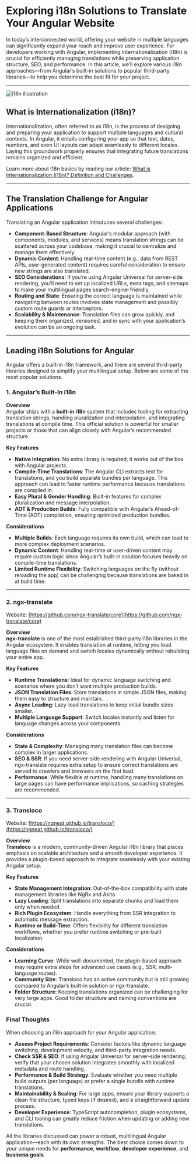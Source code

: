 # Exploring i18n Solutions to Translate Your Angular Website

In today’s interconnected world, offering your website in multiple languages can significantly expand your reach and improve user experience. For developers working with Angular, implementing internationalization (i18n) is crucial for efficiently managing translations while preserving application structure, SEO, and performance. In this article, we’ll explore various i18n approaches—from Angular’s built-in solutions to popular third-party libraries—to help you determine the best fit for your project.

---

![i18n illustration](https://github.com/aymericzip/intlayer/blob/main/blog/assets/i18n.webp)

## What is Internationalization (i18n)?

Internationalization, often referred to as i18n, is the process of designing and preparing your application to support multiple languages and cultural contexts. In Angular, it entails configuring your app so that text, dates, numbers, and even UI layouts can adapt seamlessly to different locales. Laying this groundwork properly ensures that integrating future translations remains organized and efficient.

Learn more about i18n basics by reading our article: [What is Internationalization (i18n)? Definition and Challenges](https://github.com/aymericzip/intlayer/blob/main/blog/en/what_is_internationalization.md).

---

## The Translation Challenge for Angular Applications

Translating an Angular application introduces several challenges:

- **Component-Based Structure**: Angular’s modular approach (with components, modules, and services) means translation strings can be scattered across your codebase, making it crucial to centralize and manage them effectively.
- **Dynamic Content**: Handling real-time content (e.g., data from REST APIs, user-generated content) requires careful consideration to ensure new strings are also translated.
- **SEO Considerations**: If you’re using Angular Universal for server-side rendering, you’ll need to set up localized URLs, meta tags, and sitemaps to make your multilingual pages search-engine-friendly.
- **Routing and State**: Ensuring the correct language is maintained while navigating between routes involves state management and possibly custom route guards or interceptors.
- **Scalability & Maintenance**: Translation files can grow quickly, and keeping them organized, versioned, and in sync with your application’s evolution can be an ongoing task.

---

## Leading i18n Solutions for Angular

Angular offers a built-in i18n framework, and there are several third-party libraries designed to simplify your multilingual setup. Below are some of the most popular solutions.

### 1. Angular’s Built-In i18n

**Overview**  
Angular ships with a **built-in i18n** system that includes tooling for extracting translation strings, handling pluralization and interpolation, and integrating translations at compile time. This official solution is powerful for smaller projects or those that can align closely with Angular’s recommended structure.

**Key Features**

- **Native Integration**: No extra library is required; it works out of the box with Angular projects.
- **Compile-Time Translations**: The Angular CLI extracts text for translations, and you build separate bundles per language. This approach can lead to faster runtime performance because translations are compiled in.
- **Easy Plural & Gender Handling**: Built-in features for complex pluralization and message interpolation.
- **AOT & Production Builds**: Fully compatible with Angular’s Ahead-of-Time (AOT) compilation, ensuring optimized production bundles.

**Considerations**

- **Multiple Builds**: Each language requires its own build, which can lead to more complex deployment scenarios.
- **Dynamic Content**: Handling real-time or user-driven content may require custom logic since Angular’s built-in solution focuses heavily on compile-time translations.
- **Limited Runtime Flexibility**: Switching languages on the fly (without reloading the app) can be challenging because translations are baked in at build time.

---

### 2. ngx-translate

Website: [https://github.com/ngx-translate/core](https://github.com/ngx-translate/core)

**Overview**  
**ngx-translate** is one of the most established third-party i18n libraries in the Angular ecosystem. It enables translation at runtime, letting you load language files on demand and switch locales dynamically without rebuilding your entire app.

**Key Features**

- **Runtime Translations**: Ideal for dynamic language switching and scenarios where you don’t want multiple production builds.
- **JSON Translation Files**: Store translations in simple JSON files, making them easy to structure and maintain.
- **Async Loading**: Lazy-load translations to keep initial bundle sizes smaller.
- **Multiple Language Support**: Switch locales instantly and listen for language changes across your components.

**Considerations**

- **State & Complexity**: Managing many translation files can become complex in larger applications.
- **SEO & SSR**: If you need server-side rendering with Angular Universal, ngx-translate requires extra setup to ensure correct translations are served to crawlers and browsers on the first load.
- **Performance**: While flexible at runtime, handling many translations on large pages can have performance implications, so caching strategies are recommended.

---

### 3. Transloco

Website: [https://ngneat.github.io/transloco/](https://ngneat.github.io/transloco/)

**Overview**  
**Transloco** is a modern, community-driven Angular i18n library that places emphasis on scalable architecture and a smooth developer experience. It provides a plugin-based approach to integrate seamlessly with your existing Angular setup.

**Key Features**

- **State Management Integration**: Out-of-the-box compatibility with state management libraries like NgRx and Akita.
- **Lazy Loading**: Split translations into separate chunks and load them only when needed.
- **Rich Plugin Ecosystem**: Handle everything from SSR integration to automatic message extraction.
- **Runtime or Build-Time**: Offers flexibility for different translation workflows, whether you prefer runtime switching or pre-built localization.

**Considerations**

- **Learning Curve**: While well-documented, the plugin-based approach may require extra steps for advanced use cases (e.g., SSR, multi-language routes).
- **Community Size**: Transloco has an active community but is still growing compared to Angular’s built-in solution or ngx-translate.
- **Folder Structure**: Keeping translations organized can be challenging for very large apps. Good folder structure and naming conventions are crucial.

### Final Thoughts

When choosing an i18n approach for your Angular application:

- **Assess Project Requirements**: Consider factors like dynamic language switching, development velocity, and third-party integration needs.
- **Check SSR & SEO**: If using Angular Universal for server-side rendering, verify that your chosen solution integrates smoothly with localized metadata and route handling.
- **Performance & Build Strategy**: Evaluate whether you need multiple build outputs (per language) or prefer a single bundle with runtime translations.
- **Maintainability & Scaling**: For large apps, ensure your library supports a clean file structure, typed keys (if desired), and a straightforward update process.
- **Developer Experience**: TypeScript autocompletion, plugin ecosystems, and CLI tooling can greatly reduce friction when updating or adding new translations.

All the libraries discussed can power a robust, multilingual Angular application—each with its own strengths. The best choice comes down to your unique needs for **performance**, **workflow**, **developer experience**, and **business goals**.
